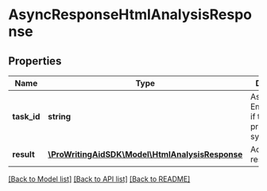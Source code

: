# AsyncResponseHtmlAnalysisResponse

## Properties
Name | Type | Description | Notes
------------ | ------------- | ------------- | -------------
**task_id** | **string** | Async task Id. Empty or null if task was processed synchronously | [optional] 
**result** | [**\ProWritingAidSDK\Model\HtmlAnalysisResponse**](HtmlAnalysisResponse.md) | Actual response | [optional] 

[[Back to Model list]](../README.md#documentation-for-models) [[Back to API list]](../README.md#documentation-for-api-endpoints) [[Back to README]](../README.md)


